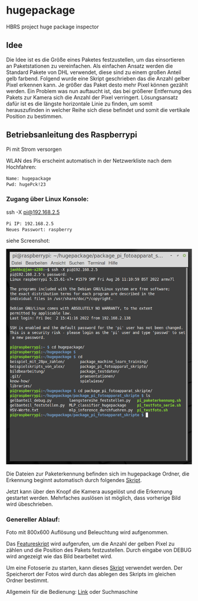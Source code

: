 # hugepackage
HBRS project huge package inspector

## Idee
Die Idee ist es die Größe eines Paketes festzustellen, um das einsortieren an Paketstationen zu vereinfachen. Als einfachen Ansatz werden die Standard Pakete von DHL verwendet, diese sind zu einem großen Anteil gelb farbend. Folgend wurde eine Skript geschrieben das die Anzahl gelber Pixel erkennen kann. Je größer das Paket desto mehr Pixel können gezählt werden. Ein Problem was nun auftaucht ist, das bei größerer Entfernung des Pakets zur Kamera sich die Anzahl der Pixel verringert. Lösungsansatz dafür ist es die längste horizontale Linie zu finden, um somit herauszufinden in welcher Reihe sich diese befindet und somit die vertikale Position zu bestimmen.

## Betriebsanleitung des Raspberrypi
Pi mit Strom versorgen

WLAN des Pis erscheint automatisch in der Netzwerkliste nach dem Hochfahren:
```
Name: hugepackage
Pwd: hugePck!23
```
### Zugang über Linux Konsole:

ssh -X pi@192.168.2.5
```
Pi IP: 192.168.2.5
Neues Passwort: raspberry
```
siehe Screenshot:

![](https://github.com/linuxfanatiker/hugepackage/blob/master/screenshot_console.png)

Die Dateien zur Paketerkennung befinden sich im hugepackage Ordner, die Erkennung beginnt automatisch durch folgendes [Skript](https://github.com/linuxfanatiker/hugepackage/blob/master/hugepackage%20-%20Complete/package_pi_fotoapparat_skripte/pi_paketerkennung.sh).

Jetzt kann über den Knopf die Kamera ausgelöst und die Erkennung gestartet werden. Mehrfaches auslösen ist möglich, dass vorherige Bild wird übeschrieben.

### Genereller Ablauf:

Foto mit 800x600 Auflösung und Beleuchtung wird aufgenommen. 

Das [Featureskript](https://github.com/linuxfanatiker/hugepackage/blob/master/hugepackage%20-%20Complete/package_pi_fotoapparat_skripte/pi_paketerkennung.sh) wird aufgerufen, um die Anzahl der gelben Pixel zu zählen und die Position des Pakets festzustellen. Durch eingabe von DEBUG wird angezeigt wie das Bild bearbeitet wird.

Um eine Fotoserie zu starten, kann dieses [Skript](https://github.com/linuxfanatiker/hugepackage/blob/master/hugepackage%20-%20Complete/package_pi_fotoapparat_skripte/pi_testfoto_serie.sh) verwendet werden. Der Speicherort der Fotos wird durch das ablegen des Skripts im gleichen Ordner bestimmt.

Allgemein für die Bedienung: [Link](https://www.heise.de/tipps-tricks/Linux-Befehle-Die-20-wichtigsten-Kommandos-3843388.html) oder Suchmaschine
